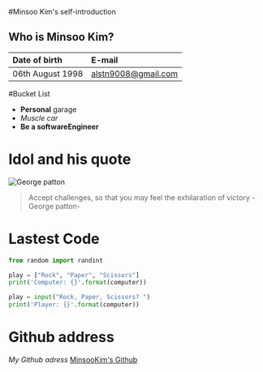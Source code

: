 #Minsoo Kim's self-introduction

## **Who is Minsoo Kim?**

|Date of birth|E-mail|
|:----|:-----|
|06th August 1998|alstn9008@gmail.com|

#Bucket List

* **Personal** garage
* *Muscle car*
* **Be a softwareEngineer**

# Idol and his quote
![George patton](https://upload.wikimedia.org/wikipedia/commons/7/75/General_George_S._Patton_wearing_his_4-star_service_cap.jpg)
> Accept challenges, so that you may feel the exhilaration of victory -George patton-

# Lastest Code
```python
from random import randint

play = ["Rock", "Paper", "Scissors"]
print('Computer: {}'.format(computer))

play = input("Rock, Paper, Scissors? ")
print('Player: {}'.format(computer))
```
# Github address
*My Github adress*
[MinsooKim's Github](https://github.com/alstn9008/)
